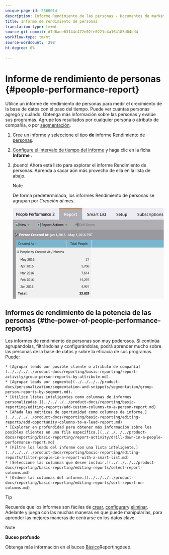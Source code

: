 ```yaml
---
unique-page-id: 2360014
description: Informe Rendimiento de las personas - Documentos de marketing - Documentación del producto
title: Informe de rendimiento de personas
translation-type: tm+mt
source-git-commit: d7d6aee63144c472e02fe0221c4a164183d04dd4
workflow-type: tm+mt
source-wordcount: '298'
ht-degree: 0%

---
```



# Informe de rendimiento de personas {#people-performance-report}

Utilice un informe de rendimiento de personas para medir el crecimiento de la base de datos con el paso del tiempo. Puede ver cuántas personas agregó y cuándo. Obtenga más información sobre las personas y evalúe sus programas. Agrupe los resultados por cualquier persona o atributo de compañía, o por [segmentación](../../../../product-docs/personalization/segmentation-and-snippets/segmentation/create-a-segmentation.md).

1. [Cree un informe](../../../../product-docs/reporting/basic-reporting/creating-reports/create-a-report-in-a-program.md) y seleccione el tipo **de** informe Rendimiento de [personas](report-type-overview.md).
1. [Configure el intervalo de tiempo del informe](../../../../product-docs/reporting/basic-reporting/editing-reports/change-a-report-time-frame.md) y haga clic en la ficha **Informe** .
1. ¡bueno! Ahora está listo para explorar el informe Rendimiento de personas. Aprenda a sacar aún más provecho de ella en la lista de abajo.

   >[!NOTE]
   >
   >De forma predeterminada, los informes Rendimiento de personas se agrupan por *Creación al* mes.

   ![](assets/one.png)

## Informes de rendimiento de la potencia de las personas {#the-power-of-people-performance-reports}

Los informes de rendimiento de personas son muy poderosos. Si continúa agrupándolas, filtrándolas y configurándolas, podrá aprender mucho sobre las personas de la base de datos y sobre la eficacia de sus programas.
Puede:

    * [Agrupar leads por posible cliente o atributo de compañía](../../../../product-docs/reporting/basic-reporting/report-activity/group-person-reports-by-attribute.md).
    * [Agrupar leads por segmento](../../../../product-docs/personalization/segmentation-and-snippets/segmentation/group-person-reports-by-segment.md).
    * [Utilice listas inteligentes como columnas de informes personalizadas.](../../../../product-docs/reporting/basic-reporting/editing-reports/add-custom-columns-to-a-person-report.md)
    * [Añada las métricas de oportunidad como columnas de informe.](../../../../product-docs/reporting/basic-reporting/editing-reports/add-opportunity-columns-to-a-lead-report.md)
    * [Explorar en profundidad para obtener más información sobre los posibles clientes en una fila específica.](../../../../product-docs/reporting/basic-reporting/report-activity/drill-down-in-a-people-performance-report.md)
    * [Filtre los leads del informe con una lista inteligente.](../../../../product-docs/reporting/basic-reporting/editing-reports/filter-people-in-a-report-with-a-smart-list.md)
    * [Seleccione las columnas que desee incluir.](../../../../product-docs/reporting/basic-reporting/editing-reports/select-report-columns.md)
    * [Ordene las columnas del informe.](../../../../product-docs/reporting/basic-reporting/editing-reports/sort-report-on-columns.md)

>[!TIP]
>
>Recuerde que los informes son fáciles de [crear](../../../../product-docs/reporting/basic-reporting/creating-reports/create-a-report-in-a-program.md), [configurar](http://docs.marketo.com/display/docs/basic+reporting)y [eliminar](../../../../product-docs/reporting/basic-reporting/report-activity/delete-a-report.md). Adelante y juega con las muchas maneras en que puede manipularlas, para aprender las mejores maneras de centrarse en los datos clave.

>[!NOTE]
>
>**Buceo profundo**
>
>
>Obtenga más información en el buceo [Básico](http://docs.marketo.com/display/docs/basic+reporting)Reportingdeep.

